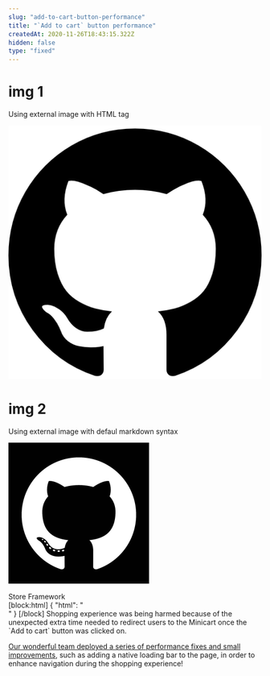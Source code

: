 ```yaml
---
slug: "add-to-cart-button-performance"
title: "`Add to cart` button performance"
createdAt: 2020-11-26T18:43:15.322Z
hidden: false
type: "fixed"
---
```


# img 1

Using external image with HTML tag

<img src="https://raw.githubusercontent.com/amandascm/dev-portal-content/main/images/add-to-cart-button-performance-1.png"/>

# img 2

Using external image with defaul markdown syntax

![github avatar](https://raw.githubusercontent.com/amandascm/dev-portal-content/main/images/add-to-cart-button-performance-0.png)

<div class="badge" id="store-framework">Store Framework</div>
[block:html]
{
  "html": "<br/>"
}
[/block]
Shopping experience was being harmed because of the unexpected extra time needed to redirect users to the Minicart once the `Add to cart` button was clicked on. 

[Our wonderful team deployed a series of performance fixes and small improvements](https://github.com/vtex-apps/add-to-cart-button/pull/50), such as adding a native loading bar to the page, in order to enhance navigation during the shopping experience!

